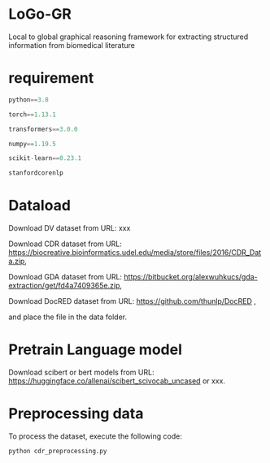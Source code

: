 # LoGo-GR
Local to global graphical reasoning framework for extracting structured information from biomedical literature

# requirement
```python 
python==3.8 

torch==1.13.1 

transformers==3.0.0 

numpy==1.19.5

scikit-learn==0.23.1

stanfordcorenlp

```

# Dataload
Download DV dataset from URL: xxx

Download CDR dataset from URL: [](https://biocreative.bioinformatics.udel.edu/media/store/files/2016/CDR_Data.zip)https://biocreative.bioinformatics.udel.edu/media/store/files/2016/CDR_Data.zip, 

Download GDA dataset from URL: [](https://bitbucket.org/alexwuhkucs/gda-extraction/get/fd4a7409365e.zip)https://bitbucket.org/alexwuhkucs/gda-extraction/get/fd4a7409365e.zip,

Download DocRED dataset from URL: [](https://github.com/thunlp/DocRED)https://github.com/thunlp/DocRED ,

and place the file in the data folder.

# Pretrain Language model
Download scibert or bert models from URL: [](https://huggingface.co/allenai/scibert_scivocab_uncased)https://huggingface.co/allenai/scibert_scivocab_uncased or xxx.

# Preprocessing data
To process the dataset, execute the following code:
```python
python cdr_preprocessing.py
```

